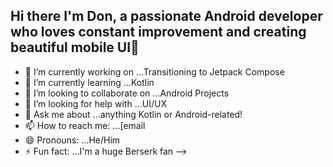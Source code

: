 ## Hi there I'm Don, a passionate Android developer who loves constant improvement and creating beautiful mobile UI👋


- 🔭 I’m currently working on ...Transitioning to Jetpack Compose
- 🌱 I’m currently learning ...Kotlin
- 👯 I’m looking to collaborate on ...Android Projects
- 🤔 I’m looking for help with ...UI/UX
- 💬 Ask me about ...anything Kotlin or Android-related!
- 📫 How to reach me: ...[email
- 😄 Pronouns: ...He/Him
- ⚡ Fun fact: ...I'm a huge Berserk fan
-->
